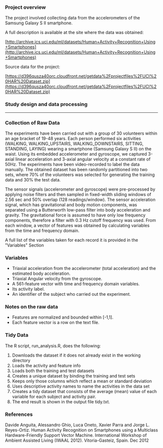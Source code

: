 ### Project overview
The project involved collecting data from the accelerometers of the Samsung Galaxy S II smartphone.

A full description is available at the site where the data was obtained:

[http://archive.ics.uci.edu/ml/datasets/Human+Activity+Recognition+Using+Smartphones](http://archive.ics.uci.edu/ml/datasets/Human+Activity+Recognition+Using+Smartphones)

Source data for the project:

[https://d396qusza40orc.cloudfront.net/getdata%2Fprojectfiles%2FUCI%20HAR%20Dataset.zip](https://d396qusza40orc.cloudfront.net/getdata%2Fprojectfiles%2FUCI%20HAR%20Dataset.zip)

### Study design and data processing
***

### Collection of Raw Data

The experiments have been carried out with a group of 30 volunteers within an age bracket of 19-48 years. Each person performed six activities (WALKING, WALKING_UPSTAIRS, WALKING_DOWNSTAIRS, SITTING, STANDING, LAYING) wearing a smartphone (Samsung Galaxy S II) on the waist. Using its embedded accelerometer and gyroscope, we captured 3-axial linear acceleration and 3-axial angular velocity at a constant rate of 50Hz. The experiments have been video-recorded to label the data manually. The obtained dataset has been randomly partitioned into two sets, where 70% of the volunteers was selected for generating the training data and 30% the test data.

The sensor signals (accelerometer and gyroscope) were pre-processed by applying noise filters and then sampled in fixed-width sliding windows of 2.56 sec and 50% overlap (128 readings/window). The sensor acceleration signal, which has gravitational and body motion components, was separated using a Butterworth low-pass filter into body acceleration and gravity. The gravitational force is assumed to have only low frequency components, therefore a filter with 0.3 Hz cutoff frequency was used. From each window, a vector of features was obtained by calculating variables from the time and frequency domain.

A full list of the variables taken for each record it is provided in the "Variables" Section

### Variables

- Triaxial acceleration from the accelerometer (total acceleration) and the estimated body acceleration.  
- Triaxial Angular velocity from the gyroscope.   
- A 561-feature vector with time and frequency domain variables.   
- Its activity label.   
- An identifier of the subject who carried out the experiment.  

### Notes on the raw data
- Features are normalized and bounded within [-1,1].
- Each feature vector is a row on the text file.

### Tidy Data

The R script, run_analysis.R, does the following: 

1. Downloads the dataset if it does not already exist in the working directory  
2. Loads the activity and feature info  
3. Loads both the training and test datasets
4. Creates a unique dataset by binding the training and test sets
5. Keeps only those columns which reflect a mean or standard deviation  
6. Uses descriptive activity names to name the activities in the data set  
7. Creates a tidy dataset that consists of the average (mean) value of each variable for each subject and activity pair.  
8. The end result is shown in the output file tidy.txt.

### References
Davide Anguita, Alessandro Ghio, Luca Oneto, Xavier Parra and Jorge L. Reyes-Ortiz. Human Activity Recognition on Smartphones using a Multiclass Hardware-Friendly Support Vector Machine. International Workshop of Ambient Assisted Living (IWAAL 2012). Vitoria-Gasteiz, Spain. Dec 2012
